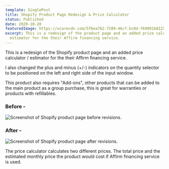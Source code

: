 ```yaml
---
template: SinglePost
title: Shopify Product Page Redesign & Price Calculator
status: Published
date: 2020-10-20
featuredImage: https://ucarecdn.com/5f6ea762-7289-46cf-bc0d-f69091b81258/-/crop/555x829/1067,1/-/preview/
excerpt: This is a redesign of the product page and an added price calculator /
  estimator for the their Affirm financing service.
---
```

This is a redesign of the Shopify product page and an added price calculator / estimator for the their Affirm financing service.

I also changed the plus and minus (+/-) indicators on the quantity selector to be positioned on the left and right side of the input window.

This product also requires "Add-ons", other products that can be added to the main product as a group purchase, this is great for warranties or products with refillables.

### **Before -**

![Screenshot of Shopify product page before revisions.](https://ucarecdn.com/534f1571-5fda-428a-a44c-3708f1c55a02/)

### **After -**

![Screenshot of Shopify product page after revisions.](https://ucarecdn.com/3f250a3f-e89b-4f80-b9de-abdcea0f3f81/)

The price calculator calculates two different prices. The total price and the estimated monthly price the product would cost if Affirm financing service is used.